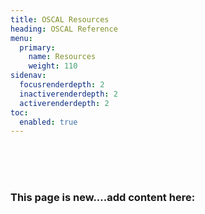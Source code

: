 ```yaml
---
title: OSCAL Resources
heading: OSCAL Reference
menu:
  primary:
    name: Resources
    weight: 110
sidenav:
  focusrenderdepth: 2
  inactiverenderdepth: 2
  activerenderdepth: 2
toc:
  enabled: true 
---
```


<br/><br/><br/>

### This page is new....add content here: 



<br/><br/><br/>


